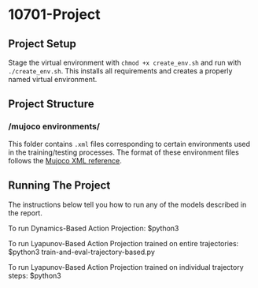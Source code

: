 # 10701-Project

## Project Setup
Stage the virtual environment with `chmod +x create_env.sh` and run with `./create_env.sh`.
This installs all requirements and creates a properly named virtual environment.

## Project Structure 

### /mujoco environments/
This folder contains `.xml` files corresponding to certain environments used in the training/testing processes. The format of these environment files follows the [Mujoco XML reference](https://mujoco.readthedocs.io/en/latest/XMLreference.html).

## Running The Project
The instructions below tell you how to run any of the models described in the report.

To run Dynamics-Based Action Projection: $python3 

To run Lyapunov-Based Action Projection trained on entire trajectories: $python3 train-and-eval-trajectory-based.py

To run Lyapunov-Based Action Projection trained on individual trajectory steps: $python3 
